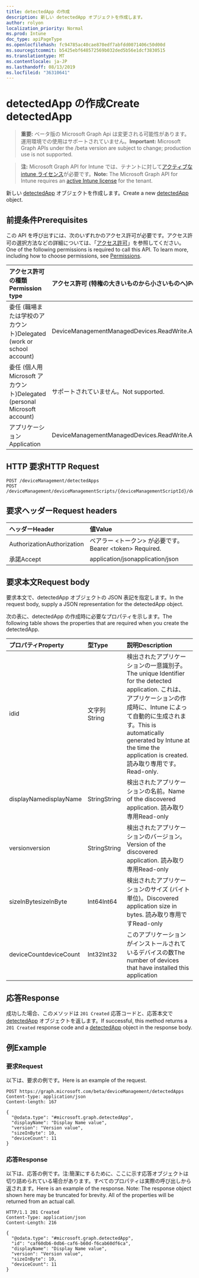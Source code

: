 ```yaml
---
title: detectedApp の作成
description: 新しい detectedApp オブジェクトを作成します。
author: rolyon
localization_priority: Normal
ms.prod: Intune
doc_type: apiPageType
ms.openlocfilehash: fc94785ac40cae870edf7abfdd0071406c50d00d
ms.sourcegitcommit: b5425ebf648572569b032ded5b56e1dcf3830515
ms.translationtype: MT
ms.contentlocale: ja-JP
ms.lasthandoff: 08/13/2019
ms.locfileid: "36310641"
---
```

# <a name="create-detectedapp"></a><span data-ttu-id="2bdb6-103">detectedApp の作成</span><span class="sxs-lookup"><span data-stu-id="2bdb6-103">Create detectedApp</span></span>

> <span data-ttu-id="2bdb6-104">**重要:** ベータ版の Microsoft Graph Api は変更される可能性があります。運用環境での使用はサポートされていません。</span><span class="sxs-lookup"><span data-stu-id="2bdb6-104">**Important:** Microsoft Graph APIs under the /beta version are subject to change; production use is not supported.</span></span>

> <span data-ttu-id="2bdb6-105">**注:** Microsoft Graph API for Intune では、テナントに対して[アクティブな intune ライセンス](https://go.microsoft.com/fwlink/?linkid=839381)が必要です。</span><span class="sxs-lookup"><span data-stu-id="2bdb6-105">**Note:** The Microsoft Graph API for Intune requires an [active Intune license](https://go.microsoft.com/fwlink/?linkid=839381) for the tenant.</span></span>

<span data-ttu-id="2bdb6-106">新しい [detectedApp](../resources/intune-devices-detectedapp.md) オブジェクトを作成します。</span><span class="sxs-lookup"><span data-stu-id="2bdb6-106">Create a new [detectedApp](../resources/intune-devices-detectedapp.md) object.</span></span>

## <a name="prerequisites"></a><span data-ttu-id="2bdb6-107">前提条件</span><span class="sxs-lookup"><span data-stu-id="2bdb6-107">Prerequisites</span></span>
<span data-ttu-id="2bdb6-p101">この API を呼び出すには、次のいずれかのアクセス許可が必要です。アクセス許可の選択方法などの詳細については、「[アクセス許可](/graph/permissions-reference)」を参照してください。</span><span class="sxs-lookup"><span data-stu-id="2bdb6-p101">One of the following permissions is required to call this API. To learn more, including how to choose permissions, see [Permissions](/graph/permissions-reference).</span></span>

|<span data-ttu-id="2bdb6-110">アクセス許可の種類</span><span class="sxs-lookup"><span data-stu-id="2bdb6-110">Permission type</span></span>|<span data-ttu-id="2bdb6-111">アクセス許可 (特権の大きいものから小さいものへ)</span><span class="sxs-lookup"><span data-stu-id="2bdb6-111">Permissions (from most to least privileged)</span></span>|
|:---|:---|
|<span data-ttu-id="2bdb6-112">委任 (職場または学校のアカウント)</span><span class="sxs-lookup"><span data-stu-id="2bdb6-112">Delegated (work or school account)</span></span>|<span data-ttu-id="2bdb6-113">DeviceManagementManagedDevices.ReadWrite.All</span><span class="sxs-lookup"><span data-stu-id="2bdb6-113">DeviceManagementManagedDevices.ReadWrite.All</span></span>|
|<span data-ttu-id="2bdb6-114">委任 (個人用 Microsoft アカウント)</span><span class="sxs-lookup"><span data-stu-id="2bdb6-114">Delegated (personal Microsoft account)</span></span>|<span data-ttu-id="2bdb6-115">サポートされていません。</span><span class="sxs-lookup"><span data-stu-id="2bdb6-115">Not supported.</span></span>|
|<span data-ttu-id="2bdb6-116">アプリケーション</span><span class="sxs-lookup"><span data-stu-id="2bdb6-116">Application</span></span>|<span data-ttu-id="2bdb6-117">DeviceManagementManagedDevices.ReadWrite.All</span><span class="sxs-lookup"><span data-stu-id="2bdb6-117">DeviceManagementManagedDevices.ReadWrite.All</span></span>|

## <a name="http-request"></a><span data-ttu-id="2bdb6-118">HTTP 要求</span><span class="sxs-lookup"><span data-stu-id="2bdb6-118">HTTP Request</span></span>
<!-- {
  "blockType": "ignored"
}
-->
``` http
POST /deviceManagement/detectedApps
POST /deviceManagement/deviceManagementScripts/{deviceManagementScriptId}/deviceRunStates/{deviceManagementScriptDeviceStateId}/managedDevice/detectedApps
```

## <a name="request-headers"></a><span data-ttu-id="2bdb6-119">要求ヘッダー</span><span class="sxs-lookup"><span data-stu-id="2bdb6-119">Request headers</span></span>
|<span data-ttu-id="2bdb6-120">ヘッダー</span><span class="sxs-lookup"><span data-stu-id="2bdb6-120">Header</span></span>|<span data-ttu-id="2bdb6-121">値</span><span class="sxs-lookup"><span data-stu-id="2bdb6-121">Value</span></span>|
|:---|:---|
|<span data-ttu-id="2bdb6-122">Authorization</span><span class="sxs-lookup"><span data-stu-id="2bdb6-122">Authorization</span></span>|<span data-ttu-id="2bdb6-123">ベアラー &lt;トークン&gt; が必要です。</span><span class="sxs-lookup"><span data-stu-id="2bdb6-123">Bearer &lt;token&gt; Required.</span></span>|
|<span data-ttu-id="2bdb6-124">承諾</span><span class="sxs-lookup"><span data-stu-id="2bdb6-124">Accept</span></span>|<span data-ttu-id="2bdb6-125">application/json</span><span class="sxs-lookup"><span data-stu-id="2bdb6-125">application/json</span></span>|

## <a name="request-body"></a><span data-ttu-id="2bdb6-126">要求本文</span><span class="sxs-lookup"><span data-stu-id="2bdb6-126">Request body</span></span>
<span data-ttu-id="2bdb6-127">要求本文で、detectedApp オブジェクトの JSON 表記を指定します。</span><span class="sxs-lookup"><span data-stu-id="2bdb6-127">In the request body, supply a JSON representation for the detectedApp object.</span></span>

<span data-ttu-id="2bdb6-128">次の表に、detectedApp の作成時に必要なプロパティを示します。</span><span class="sxs-lookup"><span data-stu-id="2bdb6-128">The following table shows the properties that are required when you create the detectedApp.</span></span>

|<span data-ttu-id="2bdb6-129">プロパティ</span><span class="sxs-lookup"><span data-stu-id="2bdb6-129">Property</span></span>|<span data-ttu-id="2bdb6-130">型</span><span class="sxs-lookup"><span data-stu-id="2bdb6-130">Type</span></span>|<span data-ttu-id="2bdb6-131">説明</span><span class="sxs-lookup"><span data-stu-id="2bdb6-131">Description</span></span>|
|:---|:---|:---|
|<span data-ttu-id="2bdb6-132">id</span><span class="sxs-lookup"><span data-stu-id="2bdb6-132">id</span></span>|<span data-ttu-id="2bdb6-133">文字列</span><span class="sxs-lookup"><span data-stu-id="2bdb6-133">String</span></span>|<span data-ttu-id="2bdb6-134">検出されたアプリケーションの一意識別子。</span><span class="sxs-lookup"><span data-stu-id="2bdb6-134">The unique Identifier for the detected application.</span></span> <span data-ttu-id="2bdb6-135">これは、アプリケーションの作成時に、Intune によって自動的に生成されます。</span><span class="sxs-lookup"><span data-stu-id="2bdb6-135">This is automatically generated by Intune at the time the application is created.</span></span> <span data-ttu-id="2bdb6-136">読み取り専用です。</span><span class="sxs-lookup"><span data-stu-id="2bdb6-136">Read-only.</span></span>|
|<span data-ttu-id="2bdb6-137">displayName</span><span class="sxs-lookup"><span data-stu-id="2bdb6-137">displayName</span></span>|<span data-ttu-id="2bdb6-138">String</span><span class="sxs-lookup"><span data-stu-id="2bdb6-138">String</span></span>|<span data-ttu-id="2bdb6-139">検出されたアプリケーションの名前。</span><span class="sxs-lookup"><span data-stu-id="2bdb6-139">Name of the discovered application.</span></span> <span data-ttu-id="2bdb6-140">読み取り専用</span><span class="sxs-lookup"><span data-stu-id="2bdb6-140">Read-only</span></span>|
|<span data-ttu-id="2bdb6-141">version</span><span class="sxs-lookup"><span data-stu-id="2bdb6-141">version</span></span>|<span data-ttu-id="2bdb6-142">String</span><span class="sxs-lookup"><span data-stu-id="2bdb6-142">String</span></span>|<span data-ttu-id="2bdb6-143">検出されたアプリケーションのバージョン。</span><span class="sxs-lookup"><span data-stu-id="2bdb6-143">Version of the discovered application.</span></span> <span data-ttu-id="2bdb6-144">読み取り専用</span><span class="sxs-lookup"><span data-stu-id="2bdb6-144">Read-only</span></span>|
|<span data-ttu-id="2bdb6-145">sizeInByte</span><span class="sxs-lookup"><span data-stu-id="2bdb6-145">sizeInByte</span></span>|<span data-ttu-id="2bdb6-146">Int64</span><span class="sxs-lookup"><span data-stu-id="2bdb6-146">Int64</span></span>|<span data-ttu-id="2bdb6-147">検出されたアプリケーションのサイズ (バイト単位)。</span><span class="sxs-lookup"><span data-stu-id="2bdb6-147">Discovered application size in bytes.</span></span> <span data-ttu-id="2bdb6-148">読み取り専用です</span><span class="sxs-lookup"><span data-stu-id="2bdb6-148">Read-only</span></span>|
|<span data-ttu-id="2bdb6-149">deviceCount</span><span class="sxs-lookup"><span data-stu-id="2bdb6-149">deviceCount</span></span>|<span data-ttu-id="2bdb6-150">Int32</span><span class="sxs-lookup"><span data-stu-id="2bdb6-150">Int32</span></span>|<span data-ttu-id="2bdb6-151">このアプリケーションがインストールされているデバイスの数</span><span class="sxs-lookup"><span data-stu-id="2bdb6-151">The number of devices that have installed this application</span></span>|



## <a name="response"></a><span data-ttu-id="2bdb6-152">応答</span><span class="sxs-lookup"><span data-stu-id="2bdb6-152">Response</span></span>
<span data-ttu-id="2bdb6-153">成功した場合、このメソッドは `201 Created` 応答コードと、応答本文で [detectedApp](../resources/intune-devices-detectedapp.md) オブジェクトを返します。</span><span class="sxs-lookup"><span data-stu-id="2bdb6-153">If successful, this method returns a `201 Created` response code and a [detectedApp](../resources/intune-devices-detectedapp.md) object in the response body.</span></span>

## <a name="example"></a><span data-ttu-id="2bdb6-154">例</span><span class="sxs-lookup"><span data-stu-id="2bdb6-154">Example</span></span>

### <a name="request"></a><span data-ttu-id="2bdb6-155">要求</span><span class="sxs-lookup"><span data-stu-id="2bdb6-155">Request</span></span>
<span data-ttu-id="2bdb6-156">以下は、要求の例です。</span><span class="sxs-lookup"><span data-stu-id="2bdb6-156">Here is an example of the request.</span></span>
``` http
POST https://graph.microsoft.com/beta/deviceManagement/detectedApps
Content-type: application/json
Content-length: 167

{
  "@odata.type": "#microsoft.graph.detectedApp",
  "displayName": "Display Name value",
  "version": "Version value",
  "sizeInByte": 10,
  "deviceCount": 11
}
```

### <a name="response"></a><span data-ttu-id="2bdb6-157">応答</span><span class="sxs-lookup"><span data-stu-id="2bdb6-157">Response</span></span>
<span data-ttu-id="2bdb6-p106">以下は、応答の例です。注:簡潔にするために、ここに示す応答オブジェクトは切り詰められている場合があります。すべてのプロパティは実際の呼び出しから返されます。</span><span class="sxs-lookup"><span data-stu-id="2bdb6-p106">Here is an example of the response. Note: The response object shown here may be truncated for brevity. All of the properties will be returned from an actual call.</span></span>
``` http
HTTP/1.1 201 Created
Content-Type: application/json
Content-Length: 216

{
  "@odata.type": "#microsoft.graph.detectedApp",
  "id": "caf60db6-0db6-caf6-b60d-f6cab60df6ca",
  "displayName": "Display Name value",
  "version": "Version value",
  "sizeInByte": 10,
  "deviceCount": 11
}
```







